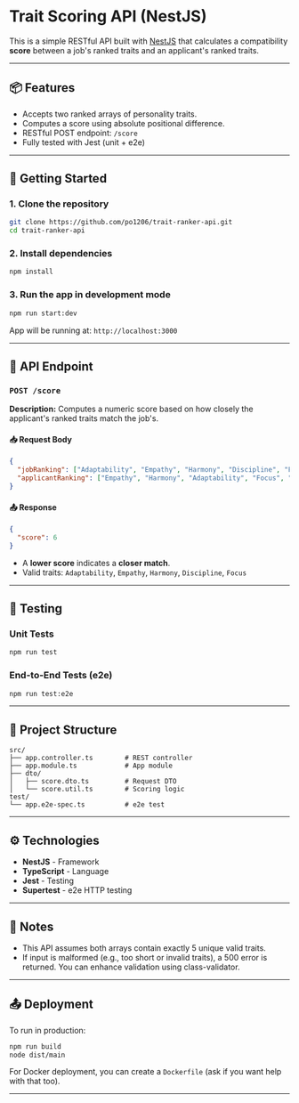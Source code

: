 # Trait Scoring API (NestJS)

This is a simple RESTful API built with [NestJS](https://nestjs.com/) that calculates a compatibility **score** between a job's ranked traits and an applicant's ranked traits.

---

## 📦 Features

- Accepts two ranked arrays of personality traits.
- Computes a score using absolute positional difference.
- RESTful POST endpoint: `/score`
- Fully tested with Jest (unit + e2e)

---

## 🚀 Getting Started

### 1. Clone the repository

```bash
git clone https://github.com/po1206/trait-ranker-api.git
cd trait-ranker-api
```

### 2. Install dependencies

```bash
npm install
```

### 3. Run the app in development mode

```bash
npm run start:dev
```

App will be running at: `http://localhost:3000`

---

## 📮 API Endpoint

### `POST /score`

**Description:** Computes a numeric score based on how closely the applicant's ranked traits match the job's.

#### 📥 Request Body

```json
{
  "jobRanking": ["Adaptability", "Empathy", "Harmony", "Discipline", "Focus"],
  "applicantRanking": ["Empathy", "Harmony", "Adaptability", "Focus", "Discipline"]
}
```

#### 📤 Response

```json
{
  "score": 6
}
```

- A **lower score** indicates a **closer match**.
- Valid traits: `Adaptability`, `Empathy`, `Harmony`, `Discipline`, `Focus`

---

## 🧪 Testing

### Unit Tests

```bash
npm run test
```

### End-to-End Tests (e2e)

```bash
npm run test:e2e
```

---

## 📁 Project Structure

```
src/
├── app.controller.ts        # REST controller
├── app.module.ts            # App module
├── dto/
│   ├── score.dto.ts         # Request DTO
│   └── score.util.ts        # Scoring logic
test/
└── app.e2e-spec.ts          # e2e test
```

---

## ⚙️ Technologies

- **NestJS** - Framework
- **TypeScript** - Language
- **Jest** - Testing
- **Supertest** - e2e HTTP testing

---

## 📌 Notes

- This API assumes both arrays contain exactly 5 unique valid traits.
- If input is malformed (e.g., too short or invalid traits), a 500 error is returned. You can enhance validation using class-validator.

---

## 📤 Deployment

To run in production:

```bash
npm run build
node dist/main
```

For Docker deployment, you can create a `Dockerfile` (ask if you want help with that too).

---
